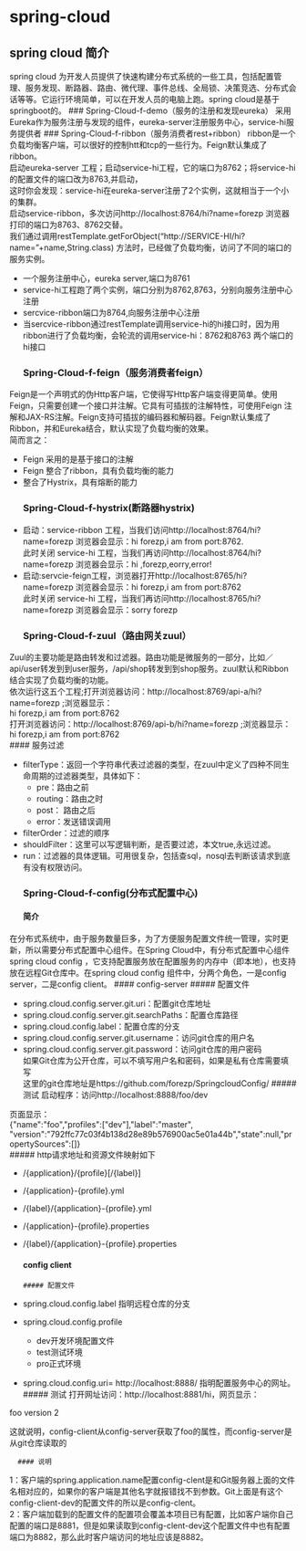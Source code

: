 # spring-cloud
  ## spring cloud 简介
   spring cloud 为开发人员提供了快速构建分布式系统的一些工具，包括配置管理、服务发现、断路器、路由、微代理、事件总线、全局锁、决策竞选、分布式会话等等。它运行环境简单，可以在开发人员的电脑上跑。spring cloud是基于springboot的。
    ### Spring-Cloud-f-demo（服务的注册和发现eureka） 
  采用Eureka作为服务注册与发现的组件，eureka-server注册服务中心，service-hi服务提供者
    ### Spring-Cloud-f-ribbon（服务消费者rest+ribbon）
  ribbon是一个负载均衡客户端，可以很好的控制htt和tcp的一些行为。Feign默认集成了ribbon。  
  启动eureka-server 工程；启动service-hi工程，它的端口为8762；将service-hi的配置文件的端口改为8763,并启动，  
  这时你会发现：service-hi在eureka-server注册了2个实例，这就相当于一个小的集群。  
  启动service-ribbon，多次访问http://localhost:8764/hi?name=forezp 浏览器打印的端口为8763、8762交替。  
  我们通过调用restTemplate.getForObject(“http://SERVICE-HI/hi?name=”+name,String.class) 方法时，已经做了负载均衡，访问了不同的端口的服务实例。
  * 一个服务注册中心，eureka server,端口为8761
  * service-hi工程跑了两个实例，端口分别为8762,8763，分别向服务注册中心注册
  * sercvice-ribbon端口为8764,向服务注册中心注册
  * 当sercvice-ribbon通过restTemplate调用service-hi的hi接口时，因为用ribbon进行了负载均衡，会轮流的调用service-hi：8762和8763 两个端口的hi接口
    ### Spring-Cloud-f-feign（服务消费者feign）
  Feign是一个声明式的伪Http客户端，它使得写Http客户端变得更简单。使用Feign，只需要创建一个接口并注解。它具有可插拔的注解特性，可使用Feign 注解和JAX-RS注解。Feign支持可插拔的编码器和解码器。Feign默认集成了Ribbon，并和Eureka结合，默认实现了负载均衡的效果。  
  简而言之：
  * Feign 采用的是基于接口的注解
  * Feign 整合了ribbon，具有负载均衡的能力
  * 整合了Hystrix，具有熔断的能力
    ### Spring-Cloud-f-hystrix(断路器hystrix)
  * 启动：service-ribbon 工程，当我们访问http://localhost:8764/hi?name=forezp 浏览器会显示：hi forezp,i am from port:8762.  
    此时关闭 service-hi 工程，当我们再访问http://localhost:8764/hi?name=forezp 浏览器会显示：hi ,forezp,eorry,error!
  * 启动:servcie-feign工程，浏览器打开http://localhost:8765/hi?name=forezp 浏览器会显示：hi forezp,i am from port:8762  
    此时关闭 service-hi 工程，当我们再访问http://localhost:8765/hi?name=forezp 浏览器会显示：sorry forezp
    ### Spring-Cloud-f-zuul（路由网关zuul）
  Zuul的主要功能是路由转发和过滤器。路由功能是微服务的一部分，比如／api/user转发到到user服务，/api/shop转发到到shop服务。zuul默认和Ribbon结合实现了负载均衡的功能。  
  依次运行这五个工程;打开浏览器访问：http://localhost:8769/api-a/hi?name=forezp ;浏览器显示：  
  hi forezp,i am from port:8762  
  打开浏览器访问：http://localhost:8769/api-b/hi?name=forezp ;浏览器显示：  
  hi forezp,i am from port:8762  
    #### 服务过滤
  * filterType：返回一个字符串代表过滤器的类型，在zuul中定义了四种不同生命周期的过滤器类型，具体如下：
    + pre：路由之前
    + routing：路由之时
    + post： 路由之后
    + error：发送错误调用
  * filterOrder：过滤的顺序
  * shouldFilter：这里可以写逻辑判断，是否要过滤，本文true,永远过滤。
  * run：过滤器的具体逻辑。可用很复杂，包括查sql，nosql去判断该请求到底有没有权限访问。
    ### Spring-Cloud-f-config(分布式配置中心)
      #### 简介
  在分布式系统中，由于服务数量巨多，为了方便服务配置文件统一管理，实时更新，所以需要分布式配置中心组件。在Spring Cloud中，有分布式配置中心组件spring cloud config ，它支持配置服务放在配置服务的内存中（即本地），也支持放在远程Git仓库中。在spring cloud config 组件中，分两个角色，一是config server，二是config client。
      #### config-server
        ##### 配置文件
  * spring.cloud.config.server.git.uri：配置git仓库地址
  * spring.cloud.config.server.git.searchPaths：配置仓库路径
  * spring.cloud.config.label：配置仓库的分支
  * spring.cloud.config.server.git.username：访问git仓库的用户名
  * spring.cloud.config.server.git.password：访问git仓库的用户密码  
  如果Git仓库为公开仓库，可以不填写用户名和密码，如果是私有仓库需要填写  
  这里的git仓库地址是https://github.com/forezp/SpringcloudConfig/
        ##### 测试
  启动程序：访问http://localhost:8888/foo/dev  
  
  页面显示：  
  {"name":"foo","profiles":["dev"],"label":"master",
"version":"792ffc77c03f4b138d28e89b576900ac5e01a44b","state":null,"propertySources":[]}  
        ##### http请求地址和资源文件映射如下
  * /{application}/{profile}[/{label}]
  * /{application}-{profile}.yml
  * /{label}/{application}-{profile}.yml
  * /{application}-{profile}.properties
  * /{label}/{application}-{profile}.properties
      #### config client  
        ##### 配置文件
  * spring.cloud.config.label 指明远程仓库的分支

  * spring.cloud.config.profile

    + dev开发环境配置文件
    + test测试环境
    + pro正式环境
  * spring.cloud.config.uri= http://localhost:8888/  指明配置服务中心的网址。  
        ##### 测试
  打开网址访问：http://localhost:8881/hi，网页显示：  

  foo version 2    

  这就说明，config-client从config-server获取了foo的属性，而config-server是从git仓库读取的
  
      #### 说明
  1：客户端的spring.application.name配置config-clent是和Git服务器上面的文件名相对应的，如果你的客户端是其他名字就报错找不到参数。Git上面是有这个config-client-dev的配置文件的所以是config-clent。  
  2：客户端加载到的配置文件的配置项会覆盖本项目已有配置，比如客户端你自己配置的端口是8881，但是如果读取到config-clent-dev这个配置文件中也有配置端口为8882，那么此时客户端访问的地址应该是8882。

  

  



